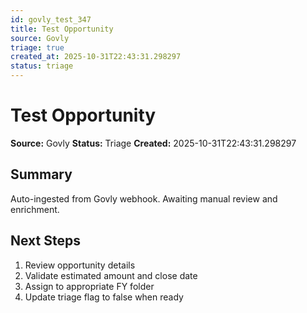 ```yaml
---
id: govly_test_347
title: Test Opportunity
source: Govly
triage: true
created_at: 2025-10-31T22:43:31.298297
status: triage
---
```


# Test Opportunity

**Source:** Govly
**Status:** Triage
**Created:** 2025-10-31T22:43:31.298297

## Summary

Auto-ingested from Govly webhook. Awaiting manual review and enrichment.

## Next Steps

1. Review opportunity details
2. Validate estimated amount and close date
3. Assign to appropriate FY folder
4. Update triage flag to false when ready
